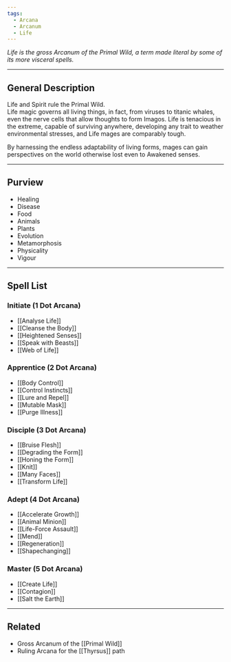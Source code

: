 ```yaml
---
tags:
  - Arcana
  - Arcanum
  - Life
---
```


_Life is the gross Arcanum of the Primal Wild, a term made literal by some of its more visceral spells._

---

## General Description

Life and Spirit rule the Primal Wild.\
Life magic governs all living things, in fact, from viruses to titanic whales, even the nerve cells that allow thoughts to form Imagos. Life is tenacious in the extreme, capable of surviving anywhere, developing any trait to weather environmental stresses, and Life mages are comparably tough.

By harnessing the endless adaptability of living forms, mages can gain perspectives on the world otherwise lost even to Awakened senses.

---

## Purview

- Healing
- Disease
- Food
- Animals
- Plants
- Evolution
- Metamorphosis
- Physicality
- Vigour

---

## Spell List

### Initiate (1 Dot Arcana)

- [[Analyse Life]]
- [[Cleanse the Body]]
- [[Heightened Senses]]
- [[Speak with Beasts]]
- [[Web of Life]]

### Apprentice (2 Dot Arcana)

- [[Body Control]]
- [[Control Instincts]]
- [[Lure and Repel]]
- [[Mutable Mask]]
- [[Purge Illness]]

### Disciple (3 Dot Arcana)

- [[Bruise Flesh]]
- [[Degrading the Form]]
- [[Honing the Form]]
- [[Knit]]
- [[Many Faces]]
- [[Transform Life]]

### Adept (4 Dot Arcana)

- [[Accelerate Growth]]
- [[Animal Minion]]
- [[Life-Force Assault]]
- [[Mend]]
- [[Regeneration]]
- [[Shapechanging]]

### Master (5 Dot Arcana)

- [[Create Life]]
- [[Contagion]]
- [[Salt the Earth]]

---

## Related

- Gross Arcanum of the [[Primal Wild]]
- Ruling Arcana for the [[Thyrsus]] path